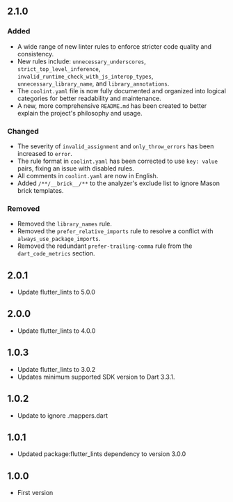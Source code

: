 ## 2.1.0

### Added
- A wide range of new linter rules to enforce stricter code quality and consistency.
- New rules include: `unnecessary_underscores`, `strict_top_level_inference`, `invalid_runtime_check_with_js_interop_types`, `unnecessary_library_name`, and `library_annotations`.
- The `coolint.yaml` file is now fully documented and organized into logical categories for better readability and maintenance.
- A new, more comprehensive `README.md` has been created to better explain the project's philosophy and usage.

### Changed
- The severity of `invalid_assignment` and `only_throw_errors` has been increased to `error`.
- The rule format in `coolint.yaml` has been corrected to use `key: value` pairs, fixing an issue with disabled rules.
- All comments in `coolint.yaml` are now in English.
- Added `/**/__brick__/**` to the analyzer's exclude list to ignore Mason brick templates.

### Removed
- Removed the `library_names` rule.
- Removed the `prefer_relative_imports` rule to resolve a conflict with `always_use_package_imports`.
- Removed the redundant `prefer-trailing-comma` rule from the `dart_code_metrics` section.

## 2.0.1

- Update flutter_lints to 5.0.0

## 2.0.0

- Update flutter_lints to 4.0.0
## 1.0.3

- Update flutter_lints to 3.0.2
- Updates minimum supported SDK version to Dart 3.3.1.

## 1.0.2

- Update to ignore .mappers.dart

## 1.0.1

- Updated package:flutter_lints dependency to version 3.0.0

## 1.0.0

- First version